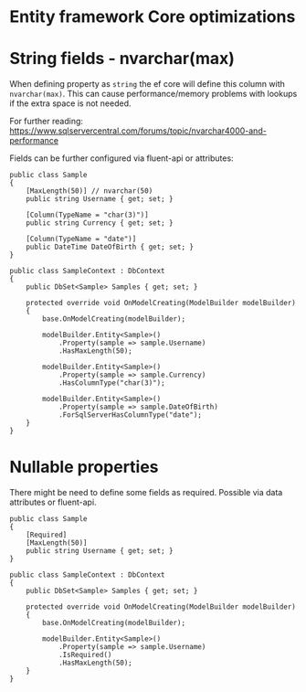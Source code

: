 # Entity framework Core optimizations

# String fields - nvarchar(max)

When defining property as `string` the ef core will define this column with `nvarchar(max)`. This can cause performance/memory problems with lookups if the extra space is not needed.

For further reading: https://www.sqlservercentral.com/forums/topic/nvarchar4000-and-performance

Fields can be further configured via fluent-api or attributes:

```CSharp
public class Sample
{
    [MaxLength(50)] // nvarchar(50)
    public string Username { get; set; }

    [Column(TypeName = "char(3)")]
    public string Currency { get; set; }

    [Column(TypeName = "date")]
    public DateTime DateOfBirth { get; set; }
}
```

```CSharp
public class SampleContext : DbContext
{
    public DbSet<Sample> Samples { get; set; }

    protected override void OnModelCreating(ModelBuilder modelBuilder)
    {
        base.OnModelCreating(modelBuilder);

        modelBuilder.Entity<Sample>()
            .Property(sample => sample.Username)
            .HasMaxLength(50);

        modelBuilder.Entity<Sample>()
            .Property(sample => sample.Currency)
            .HasColumnType("char(3)");

        modelBuilder.Entity<Sample>()
            .Property(sample => sample.DateOfBirth)
            .ForSqlServerHasColumnType("date");
    }
}
```

# Nullable properties

There might be need to define some fields as required. Possible via data attributes or fluent-api.

```CSharp
public class Sample
{
    [Required]
    [MaxLength(50)]
    public string Username { get; set; }
}
```

```CSharp
public class SampleContext : DbContext
{
    public DbSet<Sample> Samples { get; set; }

    protected override void OnModelCreating(ModelBuilder modelBuilder)
    {
        base.OnModelCreating(modelBuilder);

        modelBuilder.Entity<Sample>()
            .Property(sample => sample.Username)
            .IsRequired()
            .HasMaxLength(50);
    }
}
```
